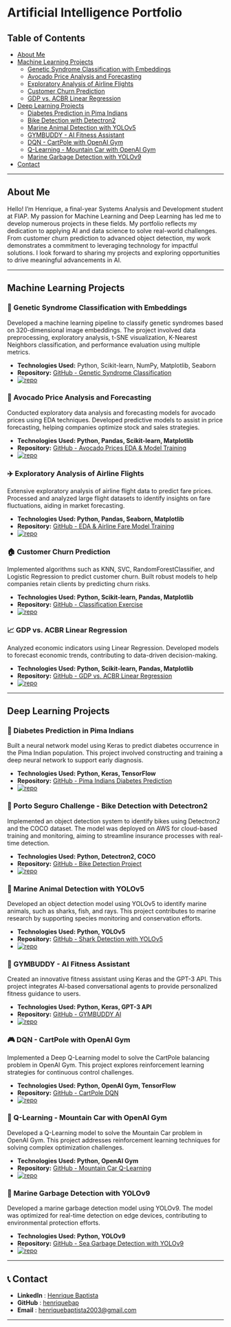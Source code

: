 # Artificial Intelligence Portfolio

## Table of Contents

- [About Me](#about-me)
- [Machine Learning Projects](#machine-learning-projects)
    - [Genetic Syndrome Classification with Embeddings](#-genetic-syndrome-classification-with-embeddings)    
    - [Avocado Price Analysis and Forecasting](#-avocado-price-analysis-and-forecasting)
    - [Exploratory Analysis of Airline Flights](#-exploratory-analysis-of-airline-flights)
    - [Customer Churn Prediction](#-customer-churn-prediction)
    - [GDP vs. ACBR Linear Regression](#-gdp-vs-acbr-linear-regression)
- [Deep Learning Projects](#deep-learning-projects)
    - [Diabetes Prediction in Pima Indians](#-diabetes-prediction-in-pima-indians)
    - [Bike Detection with Detectron2](#-porto-seguro-challenge---bike-detection-with-detectron2)
    - [Marine Animal Detection with YOLOv5](#-marine-animal-detection-with-yolov5)
    - [GYMBUDDY - AI Fitness Assistant](#-gymbuddy---ai-fitness-assistant)
    - [DQN - CartPole with OpenAI Gym](#-dqn---cartpole-with-openai-gym)
    - [Q-Learning - Mountain Car with OpenAI Gym](#-q-learning---mountain-car-with-openai-gym)
    - [Marine Garbage Detection with YOLOv9](#-marine-garbage-detection-with-yolov9)
- [Contact](#-contact)

---

## About Me

Hello! I’m Henrique, a final-year Systems Analysis and Development student at FIAP. My passion for Machine Learning and Deep Learning has led me to develop numerous projects in these fields. My portfolio reflects my dedication to applying AI and data science to solve real-world challenges. From customer churn prediction to advanced object detection, my work demonstrates a commitment to leveraging technology for impactful solutions. I look forward to sharing my projects and exploring opportunities to drive meaningful advancements in AI.

---



## Machine Learning Projects

### 🧬 Genetic Syndrome Classification with Embeddings

Developed a machine learning pipeline to classify genetic syndromes based on 320-dimensional image embeddings. The project involved data preprocessing, exploratory analysis, t-SNE visualization, K-Nearest Neighbors classification, and performance evaluation using multiple metrics.

- **Technologies Used:** Python, Scikit-learn, NumPy, Matplotlib, Seaborn
- **Repository:** [GitHub - Genetic Syndrome Classification](https://github.com/henriquebap/Genetic_Syndrome_Classification_w_Embeddings_KNN)
- [![repo](https://img.shields.io/badge/GitHub-Project-blue?logo=github)](https://github.com/henriquebap/Genetic_Syndrome_Classification_w_Embeddings_KNN)


### 🥑 Avocado Price Analysis and Forecasting

Conducted exploratory data analysis and forecasting models for avocado prices using EDA techniques. Developed predictive models to assist in price forecasting, helping companies optimize stock and sales strategies.

- **Technologies Used: Python, Pandas, Scikit-learn, Matplotlib**
- **Repository:** [GitHub - Avocado Prices EDA & Model Training](https://github.com/henriquebap/Avocado-Prices-EDA-Model-Traning/tree/main)
- [![repo](https://img.shields.io/badge/GitHub-Project-blue?logo=github)](https://github.com/henriquebap/Avocado-Prices-EDA-Model-Traning/tree/main)


### ✈️ Exploratory Analysis of Airline Flights

Extensive exploratory analysis of airline flight data to predict fare prices. Processed and analyzed large flight datasets to identify insights on fare fluctuations, aiding in market forecasting.

- **Technologies Used: Python, Pandas, Seaborn, Matplotlib**
- **Repository:** [GitHub - EDA & Airline Fare Model Training](https://github.com/henriquebap/Machine_Learning_HB/tree/main/EDA%20-%20AIrline%20Fare%20%2B%20Model%20Training)
- [![repo](https://img.shields.io/badge/GitHub-Project-blue?logo=github)](https://github.com/henriquebap/Machine_Learning_HB/tree/main/EDA%20-%20AIrline%20Fare%20%2B%20Model%20Training)


### 🏠 Customer Churn Prediction

Implemented algorithms such as KNN, SVC, RandomForestClassifier, and Logistic Regression to predict customer churn. Built robust models to help companies retain clients by predicting churn risks.

- **Technologies Used: Python, Scikit-learn, Pandas, Matplotlib**
- **Repository:** [GitHub - Classification Exercise](https://github.com/henriquebap/Machine_Learning_HB/blob/main/chekpoint2/ExercicioClassificacaoAula.ipynb)
- [![repo](https://img.shields.io/badge/GitHub-Project-blue?logo=github)](https://github.com/henriquebap/Machine_Learning_HB/blob/main/chekpoint2/ExercicioClassificacaoAula.ipynb)


### 📈 GDP vs. ACBR Linear Regression

Analyzed economic indicators using Linear Regression. Developed models to forecast economic trends, contributing to data-driven decision-making.

- **Technologies Used: Python, Scikit-learn, Pandas, Matplotlib**
- **Repository:** [GitHub - GDP vs. ACBR Linear Regression](https://github.com/henriquebap/Machine_Learning_HB/blob/main/chekpoint2/PIBxACBR_LinearRegression.ipynb)
- [![repo](https://img.shields.io/badge/GitHub-Project-blue?logo=github)](https://github.com/henriquebap/Machine_Learning_HB/blob/main/chekpoint2/PIBxACBR_LinearRegression.ipynb)
    

---

## Deep Learning Projects

### 🧬 Diabetes Prediction in Pima Indians

Built a neural network model using Keras to predict diabetes occurrence in the Pima Indian population. This project involved constructing and training a deep neural network to support early diagnosis.

- **Technologies Used: Python, Keras, TensorFlow**
- **Repository:** [GitHub - Pima Indians Diabetes Prediction](https://github.com/henriquebap/Machine_Learning_HB/tree/main/Keras)
- [![repo](https://img.shields.io/badge/GitHub-Project-blue?logo=github)](https://github.com/henriquebap/Machine_Learning_HB/tree/main/Keras)

### 🚴 Porto Seguro Challenge - Bike Detection with Detectron2

Implemented an object detection system to identify bikes using Detectron2 and the COCO dataset. The model was deployed on AWS for cloud-based training and monitoring, aiming to streamline insurance processes with real-time detection.

- **Technologies Used: Python, Detectron2, COCO**
- **Repository:** [GitHub - Bike Detection Project](https://github.com/henriquebap/R-CNN-OD-Sprint)
- [![repo](https://img.shields.io/badge/GitHub-Project-blue?logo=github)](https://github.com/henriquebap/R-CNN-OD-Sprint)

### 🦈 Marine Animal Detection with YOLOv5

Developed an object detection model using YOLOv5 to identify marine animals, such as sharks, fish, and rays. This project contributes to marine research by supporting species monitoring and conservation efforts.

- **Technologies Used: Python, YOLOv5**
- **Repository:** [GitHub - Shark Detection with YOLOv5](https://github.com/henriquebap/YoloV5-Shark-Detection)
- [![repo](https://img.shields.io/badge/GitHub-Project-blue?logo=github)](https://github.com/henriquebap/YoloV5-Shark-Detection)

### 🤖 GYMBUDDY - AI Fitness Assistant

Created an innovative fitness assistant using Keras and the GPT-3 API. This project integrates AI-based conversational agents to provide personalized fitness guidance to users.

- **Technologies Used: Python, Keras, GPT-3 API**
- **Repository:** [GitHub - GYMBUDDY AI](https://github.com/henriquebap/GYMBUDDY-IA)
- [![repo](https://img.shields.io/badge/GitHub-Project-blue?logo=github)](https://github.com/henriquebap/GYMBUDDY-IA)

### 🎮 DQN - CartPole with OpenAI Gym

Implemented a Deep Q-Learning model to solve the CartPole balancing problem in OpenAI Gym. This project explores reinforcement learning strategies for continuous control challenges.

- **Technologies Used: Python, OpenAI Gym, TensorFlow**
- **Repository:** [GitHub - CartPole DQN](https://github.com/henriquebap/Machine_Learning_HB/blob/main/Deep%20Q-Learning/CartPole-DQN.ipynb)
- [![repo](https://img.shields.io/badge/GitHub-Project-blue?logo=github)](https://github.com/henriquebap/Machine_Learning_HB/blob/main/Deep%20Q-Learning/CartPole-DQN.ipynb)
 
### 🚗 Q-Learning - Mountain Car with OpenAI Gym

Developed a Q-Learning model to solve the Mountain Car problem in OpenAI Gym. This project addresses reinforcement learning techniques for solving complex optimization challenges.

- **Technologies Used:  Python, OpenAI Gym**
- **Repository:** [GitHub - Mountain Car Q-Learning](https://github.com/henriquebap/Machine_Learning_HB/blob/main/Mountain-Car-Gym-Q-Learning.ipynb)
- [![repo](https://img.shields.io/badge/GitHub-Project-blue?logo=github)](https://github.com/henriquebap/Machine_Learning_HB/blob/main/Mountain-Car-Gym-Q-Learning.ipynb)

### 🌊 Marine Garbage Detection with YOLOv9

Developed a marine garbage detection model using YOLOv9. The model was optimized for real-time detection on edge devices, contributing to environmental protection efforts.

- **Technologies Used: Python, YOLOv9**
- **Repository:** [GitHub - Sea Garbage Detection with YOLOv9](https://github.com/henriquebap/Blue-Clean-YoloV9/tree/main)
- [![repo](https://img.shields.io/badge/GitHub-Project-blue?logo=github)](https://github.com/henriquebap/Blue-Clean-YoloV9/tree/main)

---

## 📞 Contact

- **LinkedIn** : [Henrique Baptista](https://www.linkedin.com/in/henrique-baptista777/)
- **GitHub** : [henriquebap](https://github.com/henriquebap)
- **Email** : [henriquebaptista2003@gmail.com](mailto:henriquebaptista2003@gmail.com)

---

